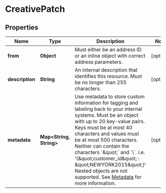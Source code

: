 

# CreativePatch


## Properties

Name | Type | Description | Notes
------------ | ------------- | ------------- | -------------
**from** | **Object** | Must either be an address ID or an inline object with correct address parameters. |  [optional]
**description** | **String** | An internal description that identifies this resource. Must be no longer than 255 characters.  |  [optional]
**metadata** | **Map&lt;String, String&gt;** | Use metadata to store custom information for tagging and labeling back to your internal systems. Must be an object with up to 20 key-value pairs. Keys must be at most 40 characters and values must be at most 500 characters. Neither can contain the characters &#x60;\&quot;&#x60; and &#x60;\\&#x60;. i.e. &#39;{\&quot;customer_id\&quot; : \&quot;NEWYORK2015\&quot;}&#39; Nested objects are not supported.  See [Metadata](#section/Metadata) for more information. |  [optional]



